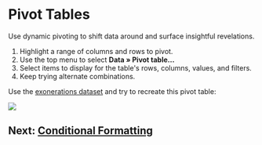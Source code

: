 # Pivot Tables
Use dynamic pivoting to shift data around and surface insightful revelations.

1. Highlight a range of columns and rows to pivot.
2. Use the top menu to select __Data » Pivot table...__
3. Select items to display for the table's rows, columns, values, and filters.
4. Keep trying alternate combinations.

Use the [exonerations dataset](https://github.com/onyxfish/agate/raw/master/examples/realdata/exonerations-20150828.csv) and try to recreate this pivot table:

![](https://i.imgur.com/N9SBZtg.png)

## Next: [Conditional Formatting](06-conditional-formatting.md)
